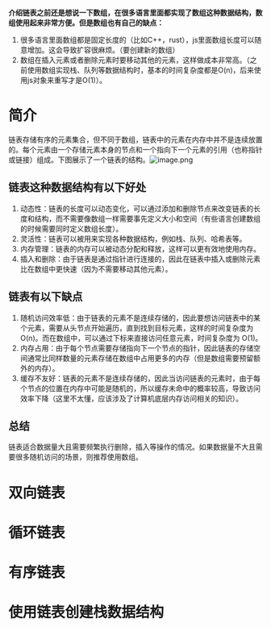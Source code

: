 **介绍链表之前还是想说一下数组，在很多语言里面都实现了数组这种数据结构，数组使用起来非常方便。但是数组也有自己的缺点：**

1. 很多语言里面数组都是固定长度的（比如C++，rust），js里面数组长度可以随意增加。这会导致扩容很麻烦。（要创建新的数组）
2. 数组在插入元素或者删除元素时要移动其他的元素，这样做成本非常高。（之前使用数组实现栈、队列等数据结构时，基本的时间复杂度都是O(n)，后来使用js对象来重写才是O(1)）。
# 简介
链表存储有序的元素集合，但不同于数组，链表中的元素在内存中并不是连续放置的。每个元素由一个存储元素本身的节点和一个指向下一个元素的引用（也称指针或链接）组成。下图展示了一个链表的结构。![image.png](https://cdn.nlark.com/yuque/0/2023/png/12763837/1681216893144-25bae973-255d-4179-962a-35e61a956c95.png#averageHue=%23e1e1e1&clientId=u49d13d3d-e702-4&from=paste&height=115&id=u24007335&originHeight=230&originWidth=1152&originalType=binary&ratio=2&rotation=0&showTitle=false&size=112354&status=done&style=none&taskId=u61cf07d9-b032-4c32-a38b-5148a0a6407&title=&width=576)
## 链表这种数据结构有以下好处

1. 动态性：链表的长度可以动态变化，可以通过添加和删除节点来改变链表的长度和结构，而不需要像数组一样需要事先定义大小和空间（有些语言创建数组的时候需要同时定义数组长度）。
2. 灵活性：链表可以被用来实现各种数据结构，例如栈、队列、哈希表等。
3. 内存管理：链表的内存可以被动态分配和释放，这样可以更有效地使用内存。
4. 插入和删除：由于链表是通过指针进行连接的，因此在链表中插入或删除元素比在数组中更快速（因为不需要移动其他元素）。
## 链表有以下缺点

1. 随机访问效率低：由于链表的元素不是连续存储的，因此要想访问链表中的某个元素，需要从头节点开始遍历，直到找到目标元素，这样的时间复杂度为 O(n)。而在数组中，可以通过下标来直接访问任意元素，时间复杂度为 O(1)。
2. 内存占用：由于每个节点需要存储指向下一个节点的指针，因此链表的存储空间通常比同样数量的元素存储在数组中占用更多的内存（但是数组需要预留额外的内存）。
3. 缓存不友好：链表的元素不是连续存储的，因此当访问链表的元素时，由于每个节点的位置在内存中可能是随机的，所以缓存未命中的概率较高，导致访问效率下降（这里不太懂，应该涉及了计算机底层内存访问相关的知识）。
## 总结
链表适合数据量大且需要频繁执行删除，插入等操作的情况。如果数据量不大且需要很多随机访问的场景，则推荐使用数组。
# 双向链表
# 循环链表
# 有序链表
# 使用链表创建栈数据结构

